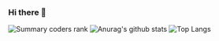 ### Hi there 👋
![Summary coders rank](https://cr-ss-service.azurewebsites.net/api/ScreenShot?widget=summary&username=JohnyDeath&badges=1)
![Anurag's github stats](https://github-readme-stats-git-main-johnydeath.vercel.app/api?username=JohnyDeath&show_icons=true)
![Top Langs](https://github-readme-stats-git-main-johnydeath.vercel.app/api/top-langs/?username=JohnyDeath&hide=TeX&layout=compact)
<!--
**JohnyDeath/JohnyDeath** is a ✨ _special_ ✨ repository because its `README.md` (this file) appears on your GitHub profile.

Here are some ideas to get you started:

- 🔭 I’m currently working on ...
- 🌱 I’m currently learning ...
- 👯 I’m looking to collaborate on ...
- 🤔 I’m looking for help with ...
- 💬 Ask me about ...
- 📫 How to reach me: ...
- 😄 Pronouns: ...
- ⚡ Fun fact: ...
-->
